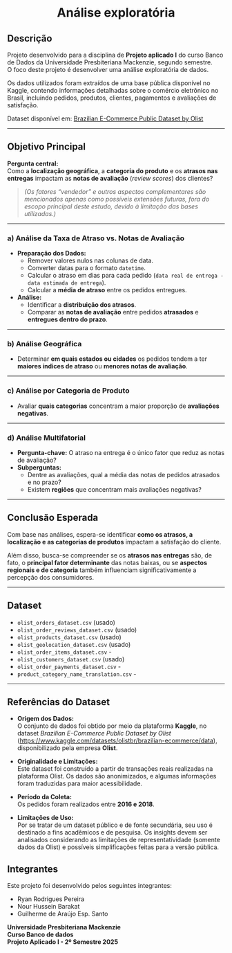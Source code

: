 <h1 align="center"> Análise exploratória </h1>

## Descrição

Projeto desenvolvido para a disciplina de **Projeto aplicado I** do curso Banco de Dados da Universidade Presbiteriana Mackenzie, segundo semestre.  
O foco deste projeto é desenvolver uma análise exploratória de dados.  

Os dados utilizados foram extraídos de uma base pública disponível no Kaggle, contendo informações detalhadas sobre o comércio eletrônico no Brasil, incluindo pedidos, produtos, clientes, pagamentos e avaliações de satisfação.  

 Dataset disponível em: [Brazilian E-Commerce Public Dataset by Olist](https://www.kaggle.com/datasets/olistbr/brazilian-ecommerce/data)

---

## **Objetivo Principal**

**Pergunta central:**  
Como a **localização geográfica**, a **categoria do produto** e os **atrasos nas entregas** impactam as **notas de avaliação** (*review scores*) dos clientes?

> *(Os fatores “vendedor” e outros aspectos complementares são mencionados apenas como possíveis extensões futuras, fora do escopo principal deste estudo, devido à limitação das bases utilizadas.)*

---

### a) **Análise da Taxa de Atraso vs. Notas de Avaliação**
- **Preparação dos Dados:**
  - Remover valores nulos nas colunas de data.  
  - Converter datas para o formato `datetime`.  
  - Calcular o atraso em dias para cada pedido (`data real de entrega - data estimada de entrega`).  
  - Calcular a **média de atraso** entre os pedidos entregues.  
- **Análise:**
  - Identificar a **distribuição dos atrasos**.  
  - Comparar as **notas de avaliação** entre pedidos **atrasados** e **entregues dentro do prazo**.  

---

### b) **Análise Geográfica**
- Determinar **em quais estados ou cidades** os pedidos tendem a ter **maiores índices de atraso** ou **menores notas de avaliação**.  

---

### c) **Análise por Categoria de Produto**
- Avaliar **quais categorias** concentram a maior proporção de **avaliações negativas**.  

---

### d) **Análise Multifatorial**
- **Pergunta-chave:** O atraso na entrega é o único fator que reduz as notas de avaliação?  
- **Subperguntas:**
  - Dentre as avaliações, qual a média das notas de pedidos atrasados e no prazo?
  - Existem **regiões** que concentram mais avaliações negativas?  

---

##  **Conclusão Esperada**

Com base nas análises, espera-se identificar **como os atrasos, a localização e as categorias de produtos** impactam a satisfação do cliente.

Além disso, busca-se compreender se os **atrasos nas entregas** são, de fato, o **principal fator determinante** das notas baixas, ou se **aspectos regionais e de categoria** também influenciam significativamente a percepção dos consumidores.




---

##  Dataset


- `olist_orders_dataset.csv`  (usado)  
- `olist_order_reviews_dataset.csv`  (usado)  
- `olist_products_dataset.csv`  (usado)
- `olist_geolocation_dataset.csv`  (usado)  
- `olist_order_items_dataset.csv`  -
- `olist_customers_dataset.csv`   (usado) 
- `olist_order_payments_dataset.csv`   -
- `product_category_name_translation.csv` -

---

##  Referências do Dataset

- **Origem dos Dados:**  
  O conjunto de dados foi obtido por meio da plataforma **Kaggle**, no dataset *Brazilian E-Commerce Public Dataset by Olist* (https://www.kaggle.com/datasets/olistbr/brazilian-ecommerce/data), disponibilizado pela empresa **Olist**.  

- **Originalidade e Limitações:**  
  Este dataset foi construído a partir de transações reais realizadas na plataforma Olist. Os dados são anonimizados, e algumas informações foram traduzidas para maior acessibilidade.  

- **Período da Coleta:**  
  Os pedidos foram realizados entre **2016 e 2018**.  

- **Limitações de Uso:**  
  Por se tratar de um dataset público e de fonte secundária, seu uso é destinado a fins acadêmicos e de pesquisa. Os insights devem ser analisados considerando as limitações de representatividade (somente dados da Olist) e possíveis simplificações feitas para a versão pública.  



## Integrantes
Este projeto foi desenvolvido pelos seguintes integrantes:

- Ryan Rodrigues Pereira
- Nour Hussein Barakat
- Guilherme de Araújo Esp. Santo


**Universidade Presbiteriana Mackenzie** \
**Curso Banco de dados** \
**Projeto Aplicado I - 2º Semestre  2025** 


